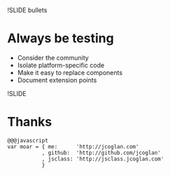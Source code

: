 !SLIDE bullets
# Always be testing

* Consider the community
* Isolate platform-specific code
* Make it easy to replace components
* Document extension points


!SLIDE
# Thanks

    @@@javascript
    var moar = { me:      'http://jcoglan.com'
               , github:  'http://github.com/jcoglan'
               , jsclass: 'http://jsclass.jcoglan.com'
               }

